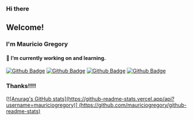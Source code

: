 
### Hi there

## Welcome!

### I'm Mauricio Gregory

####  🔭 I’m currently working on and learning.
[![Github Badge](https://img.shields.io/badge/Javascript----yellowgreen)](#)
[![Github Badge](https://img.shields.io/badge/Java-%2B-red)](#)
[![Github Badge](https://img.shields.io/badge/Css-%2B-green)](#)
[![Github Badge](https://img.shields.io/badge/Html-%2B-orange)](#)

### Thanks!!!!
<div>
  <a href="">
  [![Anurag's GitHub stats](https://github-readme-stats.vercel.app/api?username=mauriciogregory)]
  (https://github.com/mauriciogregory/github-readme-stats)
<div>


<!--
**mauriciogregory/mauriciogregory** is a ✨ _special_ ✨ repository because its `README.md` (this file) appears on your GitHub profile.

Here are some ideas to get you started:

- 🔭 I’m currently working on ...
- 🌱 I’m currently learning ...
- 👯 I’m looking to collaborate on ...
- 🤔 I’m looking for help with ...
- 💬 Ask me about ...
- 📫 How to reach me: ...
- 😄 Pronouns: ...
- ⚡ Fun fact: ...

-->
